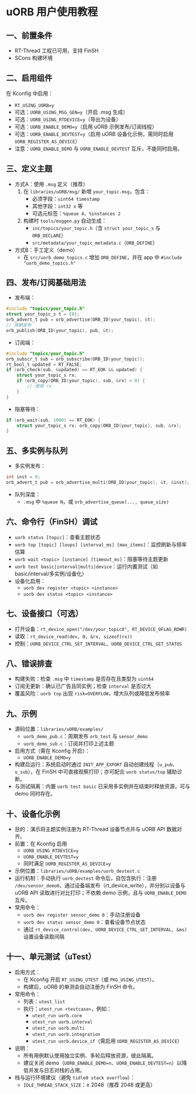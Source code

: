 # uORB 用户使用教程

## 一、前置条件

- RT-Thread 工程已可用，支持 FinSH
- SCons 构建环境

## 二、启用组件

在 Kconfig 中启用：
- `RT_USING_UORB=y`
- 可选：`UORB_USING_MSG_GEN=y`（开启 .msg 生成）
- 可选：`UORB_USING_RTDEVICE=y`（导出为设备）
- 可选：`UORB_ENABLE_DEMO=y`（启用 uORB 示例发布/订阅线程）
- 可选：`UORB_ENABLE_DEVTEST=y`（启用 uORB 设备化示例，需同时启用 `UORB_REGISTER_AS_DEVICE`）
- 注意：`UORB_ENABLE_DEMO` 与 `UORB_ENABLE_DEVTEST` 互斥，不能同时启用。

## 三、定义主题

- 方式A：使用 `.msg` 定义（推荐）
  1. 在 `libraries/uORB/msg/` 新增 `your_topic.msg`，包含：
     - 必须字段：`uint64 timestamp`
     - 其他字段：`int32 x` 等
     - 可选元标签：`%queue 4`、`%instances 2`
  2. 构建时 `tools/msggen.py` 自动生成：
     - `inc/topics/your_topic.h`（含 `struct your_topic_s` 与 `ORB_DECLARE`）
     - `src/metadata/your_topic_metadata.c`（`ORB_DEFINE`）
- 方式B：手工定义（demo）
  - 在 `src/uorb_demo_topics.c` 增加 `ORB_DEFINE`，并在 app 中 `#include "uorb_demo_topics.h"`

## 四、发布/订阅基础用法

- 发布端：
```c
#include "topics/your_topic.h"
struct your_topic_s t = {0};
orb_advert_t pub = orb_advertise(ORB_ID(your_topic), &t);
// 周期发布
orb_publish(ORB_ID(your_topic), pub, &t);
```
- 订阅端：
```c
#include "topics/your_topic.h"
orb_subscr_t sub = orb_subscribe(ORB_ID(your_topic));
rt_bool_t updated = RT_FALSE;
if (orb_check(sub, &updated) == RT_EOK && updated) {
    struct your_topic_s rx;
    if (orb_copy(ORB_ID(your_topic), sub, &rx) > 0) {
        // 使用 rx
    }
}
```
- 阻塞等待：
```c
if (orb_wait(sub, 1000) == RT_EOK) {
    struct your_topic_s rx; orb_copy(ORB_ID(your_topic), sub, &rx);
}
```

## 五、多实例与队列

- 多实例发布：
```c
int inst = 0;
orb_advert_t pub = orb_advertise_multi(ORB_ID(your_topic), &t, &inst);
```
- 队列深度：
  - `.msg` 中 `%queue N`，或 `orb_advertise_queue(..., queue_size)`

## 六、命令行（FinSH）调试

- `uorb status [topic]`：查看主题状态
- `uorb top [topic] [loops] [interval_ms] [max_items]`：监控刷新与频率估算
- `uorb wait <topic> [instance] [timeout_ms]`：阻塞等待主题更新
- `uorb test basic|interval|multi|device`：运行内置测试（如 basic/interval/多实例/设备化）
- 设备化启用：
  - `uorb dev register <topic> <instance>`
  - `uorb dev status <topic> <instance>`

## 七、设备接口（可选）

- 打开设备：`rt_device_open("/dev/your_topic0", RT_DEVICE_OFLAG_RDWR)`
- 读取：`rt_device_read(dev, 0, &rx, sizeof(rx))`
- 控制：`UORB_DEVICE_CTRL_SET_INTERVAL`、`UORB_DEVICE_CTRL_GET_STATUS`

## 八、错误排查

- 构建失败：检查 `.msg` 中 `timestamp` 是否存在且类型为 `uint64`
- 订阅无更新：确认已广告且同实例；检查 `interval` 是否过大
- 覆盖风险：`uorb top` 出现 `risk=OVERFLOW`，增大队列或降低发布频率

## 九、示例

- 源码位置：`libraries/uORB/examples/`
  - `uorb_demo_pub.c`：周期发布 `orb_test` 与 `sensor_demo`
  - `uorb_demo_sub.c`：订阅并打印上述主题
- 启用方式（需在 Kconfig 开启）：
  - `UORB_ENABLE_DEMO=y`
- 构建后运行：系统启动时通过 `INIT_APP_EXPORT` 自动创建线程（`u_pub`、`u_sub`），在 FinSH 中可直接观察打印；亦可配合 `uorb status/top` 辅助诊断。
- 与测试隔离：内置 `uorb test basic` 已采用多实例并在结束时释放资源，可与 demo 同时存在。

## 十、设备化示例

- 目的：演示将主题实例注册为 RT-Thread 设备节点并与 uORB API 数据对齐。
- 前置：在 Kconfig 启用
  - `UORB_USING_RTDEVICE=y`
  - `UORB_ENABLE_DEVTEST=y`
  - 同时满足 `UORB_REGISTER_AS_DEVICE=y`
- 示例位置：`libraries/uORB/examples/uorb_devtest.c`
- 运行机制：手动执行 `uorb_devtest` 命令后，自包含执行：注册 `/dev/sensor_demo0`，通过设备端发布（rt_device_write），并分别以设备与 uORB API 读取进行对比打印；不依赖 demo 示例，且与 `UORB_ENABLE_DEMO` 互斥。
- 常用命令：
  - `uorb dev register sensor_demo 0`：手动注册设备
  - `uorb dev status sensor_demo 0`：查看设备节点状态
  - 通过 `rt_device_control(dev, UORB_DEVICE_CTRL_SET_INTERVAL, &ms)` 设置设备读取间隔

## 十一、单元测试（uTest）

- 启用方式：
  - 在 Kconfig 开启 `RT_USING_UTEST`（或 `PKG_USING_UTEST`）。
  - 构建后，uORB 的单测会自动注册为 FinSH 命令。
- 常用命令：
  - 列表：`utest_list`
  - 执行：`utest_run <testcase>`，例如：
    - `utest_run uorb.core`
    - `utest_run uorb.interval`
    - `utest_run uorb.multi`
    - `utest_run uorb.integration`
    - `utest_run uorb.device_if`（需启用 `UORB_REGISTER_AS_DEVICE`）
- 说明：
  - 所有用例默认使用独立实例、多轮后释放资源，彼此隔离。
  - 建议关闭 demo（`UORB_ENABLE_DEMO=n`、`UORB_ENABLE_DEVTEST=n`）以降低并发与日志对栈的占用。
- 栈与运行环境建议（避免 `tidle0 stack overflow`）：
  - `IDLE_THREAD_STACK_SIZE`：≥ 2048（推荐 2048 或更高）